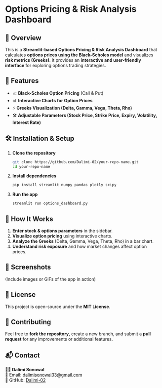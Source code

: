 # Options Pricing & Risk Analysis Dashboard

## 📌 Overview
This is a **Streamlit-based Options Pricing & Risk Analysis Dashboard** that calculates **options prices using the Black-Scholes model** and visualizes **risk metrics (Greeks)**. It provides an **interactive and user-friendly interface** for exploring options trading strategies.

## 🚀 Features
- 📈 **Black-Scholes Option Pricing** (Call & Put)
- 📊 **Interactive Charts for Option Prices**
- ⚡ **Greeks Visualization (Delta, Gamma, Vega, Theta, Rho)**
- 🛠️ **Adjustable Parameters (Stock Price, Strike Price, Expiry, Volatility, Interest Rate)**

## 🛠️ Installation & Setup
1. **Clone the repository**
   ```bash
   git clone https://github.com/Dalimi-02/your-repo-name.git
   cd your-repo-name
   ```
2. **Install dependencies**
   ```bash
   pip install streamlit numpy pandas plotly scipy
   ```
3. **Run the app**
   ```bash
   streamlit run options_dashboard.py
   ```

## 📌 How It Works
1. **Enter stock & options parameters** in the sidebar.
2. **Visualize option pricing** using interactive charts.
3. **Analyze the Greeks** (Delta, Gamma, Vega, Theta, Rho) in a bar chart.
4. **Understand risk exposure** and how market changes affect option prices.

## 📸 Screenshots
(Include images or GIFs of the app in action)

## 📜 License
This project is open-source under the **MIT License**.

## 🤝 Contributing
Feel free to **fork the repository**, create a new branch, and submit a **pull request** for any improvements or additional features.

## 📬 Contact
👩‍💻 **Dalimi Sonowal**  
📧 Email: dalimisonowal33@gmail.com  
🔗 GitHub: [Dalimi-02](https://github.com/Dalimi-02)